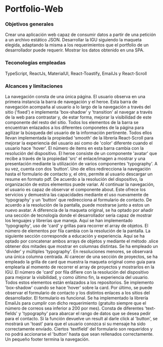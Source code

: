 <h1>Portfolio-Web</h1>
<h3>Objetivos generales</h3>
<p>
  Crear una aplicación web capaz de consumir datos a partir de una petición a un archivo estático JSON. Desarrollar la IGU siguiendo la maqueta elegida, adaptando la misma a los requerimientos que el portfolio de un desarrollador puede requerir. Mostrar los datos obtenido en una SPA.
</p>
<h3>Teconologías empleadas</h3>
<p>
  TypeScript, ReactJs, MaterialUI, React-Toastify, EmailJs y React-Scroll
</p>
<h3>Alcances y limitaciones</h3>
<p>
  La navegación consta de una única página. El usuario observa en una primera instancia la barra de navegación y el heroe. Esta barra de navegación acompaña al usuario a lo largo de la navegación a través del sitio ('fixed') e implementa 'box-shadow' y 'transition' al navegar a través de la web para contrastar y, de estar forma, mejorar la visibilidad de este componente del resto del sitio. Todos los elementos de la barra se encuentran enlazados a los diferentes componetes de la página para agilizar la búsqueda del usuario de la información pertinente. Todos ellos llevan implementada la propiedad 'smooth' de la librería React-Scroll para mejorar la experiencia del usuario asi como de 'color' diferente cuando el usuario hace 'hover'. El número de items en esta barra cambia con la resolución del dispositivo. 
  El heroe consiste de un componente 'avatar' que recibe a través de la propiedad 'src' el enlace/imagen a mostrar y una presentación mediante la utilización de varios componentes 'typography'. A su vez, cuenta con dos 'button'. Uno de ellos redirecciona la navegación hasta el formulario de contacto y, el otro, permite al usuario descargar un resume en formato pdf. De acuerdo a la resolución del dispositivo, la organización de estos elementos puede variar.
  Al continuar la navegación, el usuario es capaz de observar el componente about. Este ofrece los servicios y demuestra las capacidades mediante el uso nuevamente de 'typography' y un 'button' que redirecciona al formulario de contacto. De acuerdo a la resolución de la pantalla, puede mostrarse junto a estos un nuevo avatar.
  A diferencia de la maqueta original, se ha optado por añadir una sección de tecnología donde el desarrollador sería capaz de mostrar los lenguajes y librerías que maneja. Aquí se han implementado 'typography', uso de 'card' y grillas para recorrer el array de objetos. El número de elementos por fila cambia con la resolución de la pantalla.
  La siguiente sección corresponde a educación y experiencia. Aquí se ha optado por concatenar ambos arrays de objetos y mediante el método .slice obtener dos mitades que mostrar en columnas distintas. Se ha empleado un 'divider' y múltiples 'typography'. En resoluciones menores, se observará una única columna centrada.
  Al carecer de una sección de proyectos, se ha empleado la grilla de card que muestra la maqueta original como guía para emplearla al momento de recorrer el array de proyectos y mostrarlos en la IGU. El número de 'card' por fila difiere con la resolución del dispositivo para mejorar la visibilidad, y como último fin, la experiencia del usuario. Todos estos elementos están enlazados a los repositorios. Se implemento 'box-shadow' cuando se hace 'hover' sobre la card.
  Por último, se puede observar el formulario de contacto y los distintos enlaces a los sitios del desarrollador. El formulario es funcional. Se ha implementado la librería EmailJs para cumplir con dicho requerimiento (gratuito siempre que el número de correos sea inferior a 200 por mes). Consta de diferentes 'text-fields' y 'typography' para abarcar el rango de datos que se desea pedir para el contacto. Si la función devuelve un result al darle click al 'button', se mostrará un 'toast' para que el usuario conozca si su mensaje ha sido correctamente envíado. Ciertos 'textfield' del formulario son requeridos y no podrá accionarse el 'button' hasta que sean rellenados correctamente.
  Un pequeño footer termina la navegación.
</p>
